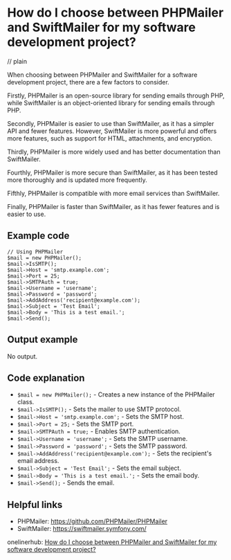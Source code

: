 # How do I choose between PHPMailer and SwiftMailer for my software development project?
// plain

When choosing between PHPMailer and SwiftMailer for a software development project, there are a few factors to consider.

Firstly, PHPMailer is an open-source library for sending emails through PHP, while SwiftMailer is an object-oriented library for sending emails through PHP.

Secondly, PHPMailer is easier to use than SwiftMailer, as it has a simpler API and fewer features. However, SwiftMailer is more powerful and offers more features, such as support for HTML, attachments, and encryption.

Thirdly, PHPMailer is more widely used and has better documentation than SwiftMailer.

Fourthly, PHPMailer is more secure than SwiftMailer, as it has been tested more thoroughly and is updated more frequently.

Fifthly, PHPMailer is compatible with more email services than SwiftMailer.

Finally, PHPMailer is faster than SwiftMailer, as it has fewer features and is easier to use.

## Example code

```
// Using PHPMailer
$mail = new PHPMailer();
$mail->IsSMTP();
$mail->Host = 'smtp.example.com';
$mail->Port = 25;
$mail->SMTPAuth = true;
$mail->Username = 'username';
$mail->Password = 'password';
$mail->AddAddress('recipient@example.com');
$mail->Subject = 'Test Email';
$mail->Body = 'This is a test email.';
$mail->Send();
```

## Output example

No output.

## Code explanation

- `$mail = new PHPMailer();` - Creates a new instance of the PHPMailer class.
- `$mail->IsSMTP();` - Sets the mailer to use SMTP protocol.
- `$mail->Host = 'smtp.example.com';` - Sets the SMTP host.
- `$mail->Port = 25;` - Sets the SMTP port.
- `$mail->SMTPAuth = true;` - Enables SMTP authentication.
- `$mail->Username = 'username';` - Sets the SMTP username.
- `$mail->Password = 'password';` - Sets the SMTP password.
- `$mail->AddAddress('recipient@example.com');` - Sets the recipient's email address.
- `$mail->Subject = 'Test Email';` - Sets the email subject.
- `$mail->Body = 'This is a test email.';` - Sets the email body.
- `$mail->Send();` - Sends the email.

## Helpful links
- PHPMailer: https://github.com/PHPMailer/PHPMailer
- SwiftMailer: https://swiftmailer.symfony.com/

onelinerhub: [How do I choose between PHPMailer and SwiftMailer for my software development project?](https://onelinerhub.com/phpmailer/how-do-i-choose-between-phpmailer-and-swiftmailer-for-my-software-development-project)